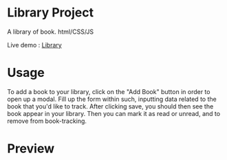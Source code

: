 # Library Project

A library of book. html/CSS/JS

Live demo : [Library](https://juanbraco.github.io/library/)

# Usage

To add a book to your library, click on the "Add Book" button in order to open up a modal.
Fill up the form within such, inputting data related to the book that you'd like to track.
After clicking save, you should then see the book appear in your library.
Then you can mark it as read or unread, and to remove from book-tracking.

# Preview


